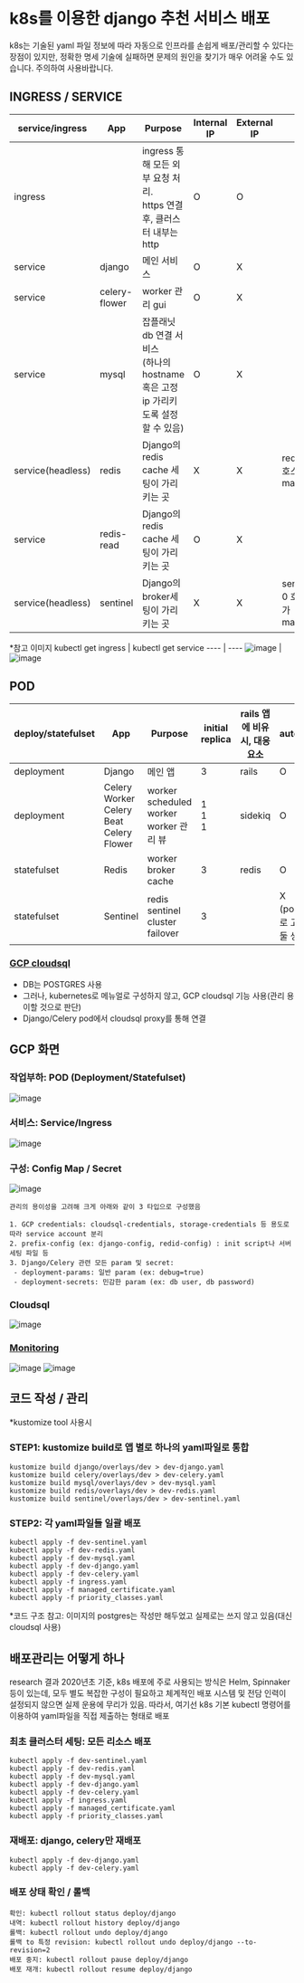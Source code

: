 # k8s를 이용한 django 추천 서비스 배포

k8s는 기술된 yaml 파일 정보에 따라 자동으로 인프라를 손쉽게 배포/관리할 수 있다는 장점이 있지만, 정확한 명세 기술에 실패하면 문제의 원인을 찾기가 매우 어려울 수도 있습니다. 주의하여 사용바랍니다.

## INGRESS / SERVICE
service/ingress | App | Purpose | Internal IP | External IP | etc
---- | ---- | ---- | ---- | ---- | ----
ingress | | ingress 통해 모든 외부 요청 처리.<br/>https 연결 후, 클러스터 내부는 http | O | O |
service | django | 메인 서비스 | O | X |
service | celery-flower | worker 관리 gui | O | X |
service | mysql | 잡플래닛 db 연결 서비스<br/>(하나의 hostname 혹은 고정 ip 가리키도록 설정 할 수 있음) | O | X |
service(headless) | redis | Django의 redis cache 세팅이 가리키는 곳 | X | X | redis-0 호스트가 master
service | redis-read | Django의 redis cache 세팅이 가리키는 곳 | O | X |
service(headless) | sentinel | Django의 broker세팅이 가리키는 곳 | X | X | sentinel-0 호스트가 master

*참고 이미지
kubectl get ingress | kubectl get service
---- | ----
![image](https://user-images.githubusercontent.com/16386947/119745062-5690d100-bec8-11eb-98d1-f9532b980c02.png) | ![image](https://user-images.githubusercontent.com/16386947/119745069-5a245800-bec8-11eb-90fd-5eb23244a4a3.png)


## POD
deploy/statefulset | App | Purpose | initial replica | rails 앱에 비유시, 대응 요소 | autoscale
---- | ---- | ---- | ---- | ---- | ----
deployment | Django | 메인 앱 | 3 | rails | O
deployment | Celery Worker<br/>Celery Beat<br/>Celery Flower | worker<br/>scheduled worker<br/>worker 관리 뷰 | 1<br/>1<br/>1 | sidekiq | O
statefulset | Redis | worker broker<br/>cache | 3 | redis | O
statefulset | Sentinel | redis sentinel<br/>cluster failover | 3 | | X<br/>(pod 3개로 고정해둘 생각)

### [GCP cloudsql](https://cloud.google.com/sql/docs/postgres/sql-proxy?hl=ko)
- DB는 POSTGRES 사용
- 그러나, kubernetes로 메뉴얼로 구성하지 않고, GCP cloudsql 기능 사용(관리 용이할 것으로 판단)
- Django/Celery pod에서 cloudsql proxy를 통해 연결

## GCP 화면

### 작업부하: POD (Deployment/Statefulset)
![image](https://user-images.githubusercontent.com/16386947/119599431-f47c9100-be1f-11eb-9946-f7f5fec1647c.png)

### 서비스: Service/Ingress
![image](https://user-images.githubusercontent.com/16386947/119599445-fb0b0880-be1f-11eb-9f23-8a61ff6b1499.png)

### 구성: Config Map / Secret
![image](https://user-images.githubusercontent.com/16386947/119599459-00685300-be20-11eb-8bb9-a73a222fe822.png)
```
관리의 용이성을 고려해 크게 아래와 같이 3 타입으로 구성했음

1. GCP credentials: cloudsql-credentials, storage-credentials 등 용도로 따라 service account 분리
2. prefix-config (ex: django-config, redid-config) : init script나 서버 세팅 파일 등
3. Django/Celery 관련 모든 param 및 secret:
 - deployment-params: 일반 param (ex: debug=true)
 - deployment-secrets: 민감한 param (ex: db user, db password)
```

### Cloudsql
![image](https://user-images.githubusercontent.com/16386947/119599470-05c59d80-be20-11eb-88cd-475dd1b35cd0.png)

### [Monitoring](https://console.cloud.google.com/monitoring/dashboards/resourceList/kubernetes)
![image](https://user-images.githubusercontent.com/16386947/119599482-0c541500-be20-11eb-84bd-ac896f3e7f5e.png)
![image](https://user-images.githubusercontent.com/16386947/119599489-0e1dd880-be20-11eb-825f-6ddfdac91b24.png)

## 코드 작성 / 관리
*kustomize tool 사용시

### STEP1: kustomize build로 앱 별로 하나의 yaml파일로 통합
```
kustomize build django/overlays/dev > dev-django.yaml
kustomize build celery/overlays/dev > dev-celery.yaml
kustomize build mysql/overlays/dev > dev-mysql.yaml
kustomize build redis/overlays/dev > dev-redis.yaml
kustomize build sentinel/overlays/dev > dev-sentinel.yaml
```

### STEP2: 각 yaml파일들 일괄 배포
```
kubectl apply -f dev-sentinel.yaml
kubectl apply -f dev-redis.yaml
kubectl apply -f dev-mysql.yaml
kubectl apply -f dev-django.yaml
kubectl apply -f dev-celery.yaml
kubectl apply -f ingress.yaml
kubectl apply -f managed_certificate.yaml
kubectl apply -f priority_classes.yaml
```
*코드 구조
참고: 이미지의 postgres는 작성만 해두었고 실제로는 쓰지 않고 있음(대신 cloudsql  사용)

## 배포관리는 어떻게 하나
research 결과 2020년초 기준, k8s 배포에 주로 사용되는 방식은 Helm, Spinnaker 등이 있는데,
모두 별도 복잡한 구성이 필요하고 체계적인 배포 시스템 및 전담 인력이 설정되지 않으면 실제 운용에 무리가 있음.
따라서, 여기선 k8s 기본 kubectl 명령어를 이용하여 yaml파일을 직접 제출하는 형태로 배포

### 최초 클러스터 세팅: 모든 리소스 배포
```
kubectl apply -f dev-sentinel.yaml
kubectl apply -f dev-redis.yaml
kubectl apply -f dev-mysql.yaml
kubectl apply -f dev-django.yaml
kubectl apply -f dev-celery.yaml
kubectl apply -f ingress.yaml
kubectl apply -f managed_certificate.yaml
kubectl apply -f priority_classes.yaml
```

### 재배포: django, celery만 재배포
```
kubectl apply -f dev-django.yaml
kubectl apply -f dev-celery.yaml
```

### 배포 상태 확인 / 롤백
```
확인: kubectl rollout status deploy/django
내역: kubectl rollout history deploy/django
롤백: kubectl rollout undo deploy/django
롤백 to 특정 revision: kubectl rollout undo deploy/django --to-revision=2
배포 중지: kubectl rollout pause deploy/django
배포 재개: kubectl rollout resume deploy/django
```
